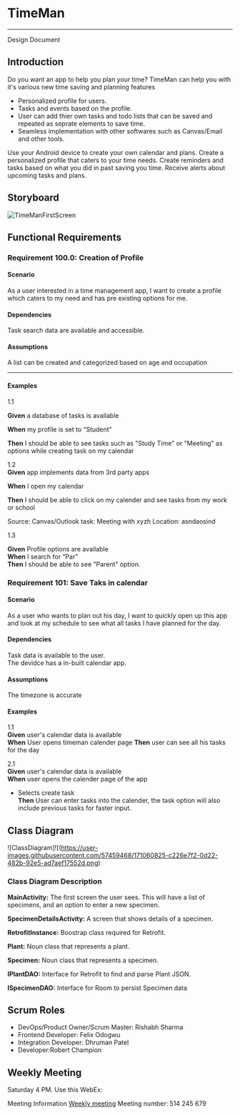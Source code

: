 # TimeMan
---

Design Document  

## Introduction 

Do you want an app to help you plan your time? TimeMan can help you with it's various new time saving and planning features

-	Personalized profile for users.
-	Tasks and events based on the profile.
-	User can add thier own tasks and todo lists that can be saved and repeated as seprate elements to save time.
-	Seamless implementation with other softwares such as Canvas/Email and other tools.  

Use your Android device to create your own calendar and plans. Create a personalized profile that caters to your time needs. Create reminders and tasks based on what you did in past saving you time. Receive alerts about upcoming tasks and plans. 

## Storyboard


![TimeManFirstScreen](https://user-images.githubusercontent.com/57459468/170843101-61091905-6c12-456b-8b03-c36e76bf0b71.png)


## Functional Requirements

### Requirement 100.0: Creation of Profile

#### Scenario

As a user interested in a time management app, I want to create a profile which caters to my need and has pre existing options for me.
#### Dependencies

Task search data are available and accessible.  

#### Assumptions

A list can be created and categorized based on age and occupation

-----

#### Examples
1.1  

**Given** a database of tasks is available 

**When**  my profile is set to “Student”  

**Then** I should be able to see tasks such as "Study Time" or "Meeting" as options while creating task on my calendar 


1.2  
**Given** app implements data from 3rd party apps  

**When** I open my calendar   

**Then** I should be able to click on my calender and see tasks from my work or school 

Source: Canvas/Outlook
task: Meeting with xyzh
Location: asndaosind

1.3  

**Given** Profile options are available  
**When** I search for “Par”  
**Then** I should be able to see "Parent" option.


### Requirement 101: Save Taks in calendar

#### Scenario

As a user who wants to plan out his day, I want to quickly open up this app and look at my schedule to see what all tasks I have planned for the day.

#### Dependencies
Task data is available to the user.  
The devidce has a in-built calendar app.  


#### Assumptions  
The timezone is accurate

#### Examples  

1.1  
**Given** user's calendar data is available  
**When** User opens timeman calender page
**Then** user can see all his tasks for the day

2.1  
**Given** user's calendar data is available  
**When**  user opens the calender page of the app 

-	Selects create task  
**Then** User can enter  tasks into the calender, the task option will also include previous tasks for faster input.

## Class Diagram

![ClassDiagram]![(https://user-images.githubusercontent.com/57459468/171060825-c226e7f2-0d22-482b-92e5-ad7aef17552d.png)


### Class Diagram Description


**MainActivity:**  The first screen the user sees.  This will have a list of specimens, and an option to enter a new specimen.  

**SpecimenDetailsActivity:**  A screen that shows details of a specimen.  

**RetrofitInstance:** Boostrap class required for Retrofit.  

**Plant:** Noun class that represents a plant.  

**Specimen:** Noun class that represents a specimen.  

**IPlantDAO:** Interface for Retrofit to find and parse Plant JSON.  

**ISpecimenDAO:** Interface for Room to persist Specimen data  

## Scrum Roles

- DevOps/Product Owner/Scrum Master: Rishabh Sharma 
- Frontend Developer: Felix Odogwu  
- Integration Developer: Dhruman Patel  
- Developer:Robert Champion

## Weekly Meeting

Saturday 4 PM.  Use this WebEx:

Meeting Information
[Weekly meeting](https://ucincinnati.webex.com/ucincinnati/j.php?MTID=m4eae59003bb943cc093fcd3f285864db)
Meeting number:
514 245 679







